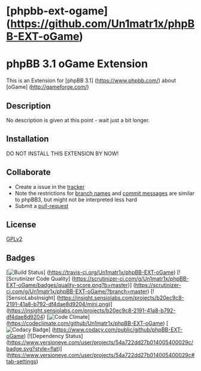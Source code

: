 [phpbb-ext-ogame] (https://github.com/Un1matr1x/phpBB-EXT-oGame)
==================

# phpBB 3.1 oGame Extension

This is an Extension for [phpBB 3.1] (https://www.phpbb.com/) about [oGame]
(http://gameforge.com/)


## Description

No description is given at this point - wait just a bit longer.


## Installation

DO NOT INSTALL THIS EXTENSION BY NOW!

## Collaborate

* Create a issue in the [tracker](https://github.com/Un1matr1x/phpBB-EXT-oGame/issues)
* Note the restrictions for [branch names](https://wiki.phpbb.com/Git#Branch_Names)
and [commit messages](https://wiki.phpbb.com/Git#Commit_Messages) are similar 
to phpBB3, but might not be interpreted less hard 
* Submit a [pull-request](https://github.com/Un1matr1x/phpBB-EXT-oGame/pulls)

## License

[GPLv2](LICENSE)

## Badges

[![Build Status](https://travis-ci.org/Un1matr1x/phpBB-EXT-oGame.svg)]
(https://travis-ci.org/Un1matr1x/phpBB-EXT-oGame)
[![Scrutinizer Code Quality]
(https://scrutinizer-ci.com/g/Un1matr1x/phpBB-EXT-oGame/badges/quality-score.png?b=master)]
(https://scrutinizer-ci.com/g/Un1matr1x/phpBB-EXT-oGame/?branch=master)
[![SensioLabsInsight]
(https://insight.sensiolabs.com/projects/b20ec9c8-2191-41a8-b792-df4dae8d9204/mini.png)]
(https://insight.sensiolabs.com/projects/b20ec9c8-2191-41a8-b792-df4dae8d9204)
[![Code Climate](https://codeclimate.com/github/Un1matr1x/phpBB-EXT-oGame/badges/gpa.svg)]
(https://codeclimate.com/github/Un1matr1x/phpBB-EXT-oGame)
[![Codacy Badge](https://www.codacy.com/project/badge/b4d3eff7a48c4fd69bb3fa70f2829c36)]
(https://www.codacy.com/public/github/phpBB-EXT-oGame)
[![Dependency Status]
(https://www.versioneye.com/user/projects/54a722dd27b014005400029c/badge.svg?style=flat)]
(https://www.versioneye.com/user/projects/54a722dd27b014005400029c#tab-settings)
